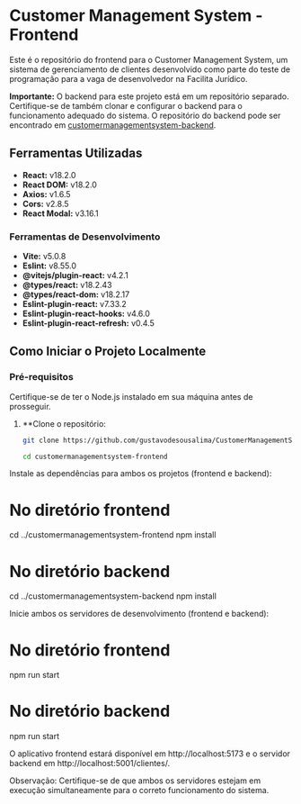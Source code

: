 # Customer Management System - Frontend

Este é o repositório do frontend para o Customer Management System, um sistema de gerenciamento de clientes desenvolvido como parte do teste de programação para a vaga de desenvolvedor na Facilita Jurídico.

**Importante:** O backend para este projeto está em um repositório separado. Certifique-se de também clonar e configurar o backend para o funcionamento adequado do sistema. O repositório do backend pode ser encontrado em [customermanagementsystem-backend](https://github.com/gustavodesousalima/CustomerManagementSystem-BackEnd.git).

## Ferramentas Utilizadas

- **React:** v18.2.0
- **React DOM:** v18.2.0
- **Axios:** v1.6.5
- **Cors:** v2.8.5
- **React Modal:** v3.16.1

### Ferramentas de Desenvolvimento

- **Vite:** v5.0.8
- **Eslint:** v8.55.0
- **@vitejs/plugin-react:** v4.2.1
- **@types/react:** v18.2.43
- **@types/react-dom:** v18.2.17
- **Eslint-plugin-react:** v7.33.2
- **Eslint-plugin-react-hooks:** v4.6.0
- **Eslint-plugin-react-refresh:** v0.4.5

## Como Iniciar o Projeto Localmente

### Pré-requisitos

Certifique-se de ter o Node.js instalado em sua máquina antes de prosseguir.

1. **Clone o repositório:

   ```bash
   git clone https://github.com/gustavodesousalima/CustomerManagementSystem-FrontEnd.git
   
   cd customermanagementsystem-frontend

Instale as dependências para ambos os projetos (frontend e backend):


# No diretório frontend
cd ../customermanagementsystem-frontend
npm install

# No diretório backend
cd ../customermanagementsystem-backend
npm install

Inicie ambos os servidores de desenvolvimento (frontend e backend):

# No diretório frontend
npm run start

# No diretório backend
npm run start

O aplicativo frontend estará disponível em http://localhost:5173 e o servidor backend em http://localhost:5001/clientes/.

Observação: Certifique-se de que ambos os servidores estejam em execução simultaneamente para o correto funcionamento do sistema.
